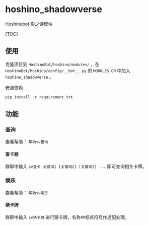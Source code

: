 # hoshino_shadowverse
Hoshinobot 影之诗模块

[TOC]

## 使用

克隆项目到 `HoshinoBot/hoshino/modules/` ，在 `HoshinoBot/hoshino/config/__bot__.py` 的 `MODULES_ON` 中加入 `hoshino_shadowverse` 。

安装依赖

``` python
pip install -r requirement.txt
```

## 功能

### 查询

查看帮助： `帮助sv查询`

#### 查卡器

群聊中输入 `sv查卡 关键词1 [关键词2] [关键词3] ...` 即可查询相关卡牌。

### 娱乐

查看帮助： `帮助sv娱乐`

#### 猜卡牌

群聊中输入 `sv猜卡牌` 进行猜卡牌，名称中标点符号作通配处理。
